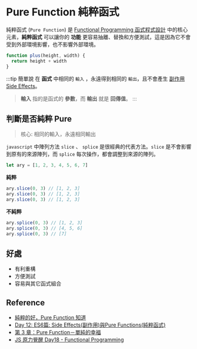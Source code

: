 # Pure Function 純粹函式

純粹函式 (`Pure Function`) 是 [Functional Programming 函式程式設計](/JavaScript/functional-programming) 中的核心元素，**純粹函式** 可以讓你的 **功能** 更容易抽離、替換和方便測試，這是因為它不會受到外部環境影響，也不影響外部環境。
```js
function plus(height, width) {
  return height + width
}
```
:::tip 簡單說
在 **函式** 中相同的 `輸入` ，永遠得到相同的 `輸出`，且不會產生 [副作用 Side Effects](/Javascript/side-effects.md)。
> **輸入** 指的是函式的 **參數**，而 **輸出** 就是 **回傳值**。
:::

## 判斷是否純粹 Pure
> 核心: 相同的輸入，永遠相同輸出

`javascript` 中陣列方法 `slice` 、 `splice` 是很經典的代表方法。`slice` 是不會影響到原有的來源陣列，而  `splice` 每次操作，都會調整到來源的陣列。

```js
let ary = [1, 2, 3, 4, 5, 6, 7]
```
**純粹** 
```js
ary.slice(0, 3) // [1, 2, 3]
ary.slice(0, 3) // [1, 2, 3]
ary.slice(0, 3) // [1, 2, 3]
```

**不純粹**
```js
ary.splice(0, 3) // [1, 2, 3]
ary.splice(0, 3) // [4, 5, 6]
ary.splice(0, 3) // [7]
```

## 好處
- 有利重構
- 方便測試
- 容易與其它函式組合


## Reference
- [純粹的好，Pure Function 知道
](https://medium.com/frochu/%E7%B4%94%E7%B2%B9%E7%9A%84%E5%A5%BD-pure-function-%E7%9F%A5%E9%81%93-574d5c0d7819)
- [Day 12: ES6篇: Side Effects(副作用)與Pure Functions(純粹函式)](https://ithelp.ithome.com.tw/articles/10185780)
- [第 3 章：Pure Function－單純的幸福](https://jigsawye.gitbooks.io/mostly-adequate-guide/content/ch3.html)
- [JS 原力覺醒 Day18 - Functional Programming](https://ithelp.ithome.com.tw/articles/10224130)